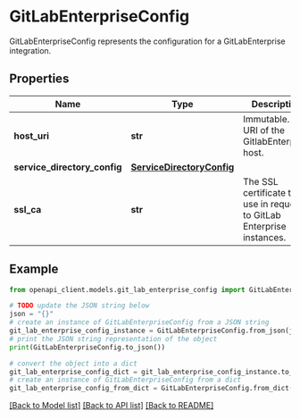 # GitLabEnterpriseConfig

GitLabEnterpriseConfig represents the configuration for a GitLabEnterprise integration.

## Properties

Name | Type | Description | Notes
------------ | ------------- | ------------- | -------------
**host_uri** | **str** | Immutable. The URI of the GitlabEnterprise host. | [optional] 
**service_directory_config** | [**ServiceDirectoryConfig**](ServiceDirectoryConfig.md) |  | [optional] 
**ssl_ca** | **str** | The SSL certificate to use in requests to GitLab Enterprise instances. | [optional] 

## Example

```python
from openapi_client.models.git_lab_enterprise_config import GitLabEnterpriseConfig

# TODO update the JSON string below
json = "{}"
# create an instance of GitLabEnterpriseConfig from a JSON string
git_lab_enterprise_config_instance = GitLabEnterpriseConfig.from_json(json)
# print the JSON string representation of the object
print(GitLabEnterpriseConfig.to_json())

# convert the object into a dict
git_lab_enterprise_config_dict = git_lab_enterprise_config_instance.to_dict()
# create an instance of GitLabEnterpriseConfig from a dict
git_lab_enterprise_config_from_dict = GitLabEnterpriseConfig.from_dict(git_lab_enterprise_config_dict)
```
[[Back to Model list]](../README.md#documentation-for-models) [[Back to API list]](../README.md#documentation-for-api-endpoints) [[Back to README]](../README.md)


